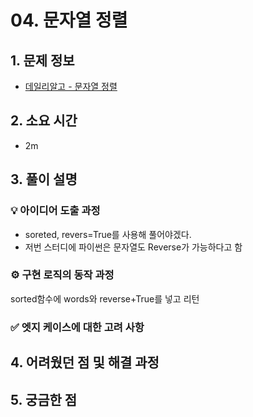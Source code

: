 # 04. 문자열 정렬

## 1. 문제 정보
- [데일리알고 - 문자열 정렬](https://dailyalgo.kr/ko/problems/182)

## 2. 소요 시간
- 2m

## 3. 풀이 설명
### 💡 아이디어 도출 과정
- soreted, revers=True를 사용해 풀어야겠다.
- 저번 스터디에 파이썬은 문자열도 Reverse가 가능하다고 함

### ⚙️ 구현 로직의 동작 과정
sorted함수에 words와 reverse+True를 넣고 리턴

### ✅ 엣지 케이스에 대한 고려 사항

## 4. 어려웠던 점 및 해결 과정

## 5. 궁금한 점

